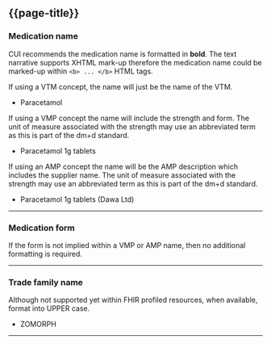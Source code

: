 ## {{page-title}}

### Medication name

CUI recommends the medication name is formatted in **bold**. The text narrative supports XHTML mark-up therefore the medication name could be marked-up within `<b> ... </b>` HTML tags.

If using a VTM concept, the name will just be the name of the VTM.

- Paracetamol

If using a VMP concept the name will include the strength and form. The unit of measure associated with the strength may use an abbreviated term as this is part of the dm+d standard.

- Paracetamol 1g tablets

If using an AMP concept the name will be the AMP description which includes the supplier name. The unit of measure associated with the strength may use an abbreviated term as this is part of the dm+d standard.

- Paracetamol 1g tablets (Dawa Ltd)

---

### Medication form

If the form is not implied within a VMP or AMP name, then no additional formatting is required.

---

### Trade family name

Although not supported yet within FHIR profiled resources, when available, format into UPPER case.

- ZOMORPH

---
